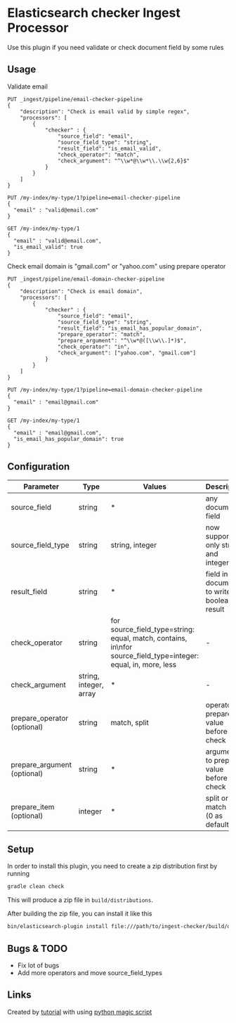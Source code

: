 # Elasticsearch checker Ingest Processor

Use this plugin if you need validate or check document field by some rules

## Usage

Validate email
```
PUT _ingest/pipeline/email-checker-pipeline
{
    "description": "Check is email valid by simple regex",
    "processors": [
        {
            "checker" : {
                "source_field": "email",
                "source_field_type": "string",
                "result_field": "is_email_valid",
                "check_operator": "match",
                "check_argument": "^\\w*@\\w*\\.\\w{2,6}$"
            }
        }
    ]
}

PUT /my-index/my-type/1?pipeline=email-checker-pipeline
{
  "email" : "valid@email.com"
}

GET /my-index/my-type/1
{
  "email" : "valid@email.com",
  "is_email_valid": true
}
```

Check email domain is "gmail.com" or "yahoo.com" using prepare operator
```
PUT _ingest/pipeline/email-domain-checker-pipeline
{
    "description": "Check is email domain",
    "processors": [
        {
            "checker" : {
                "source_field": "email",
                "source_field_type": "string",
                "result_field": "is_email_has_popular_domain",
                "prepare_operator": "match",
                "prepare_argument": "^\\w*@([\\w\\.]*)$",
                "check_operator": "in",
                "check_argument": ["yahoo.com", "gmail.com"]
            }
        }
    ]
}

PUT /my-index/my-type/1?pipeline=email-domain-checker-pipeline
{
  "email" : "email@gmail.com"
}

GET /my-index/my-type/1
{
  "email" : "email@gmail.com",
  "is_email_has_popular_domain": true
}
```

## Configuration

| Parameter | Type | Values | Description |
| --- | --- | --- | --- |
| source_field | string | * | any document field |
| source_field_type | string | string, integer | now supported only strings and integers |
| result_field | string | * | field in document to write boolean result |
| check_operator | string | for source_field_type=string: equal, match, contains, in\nfor source_field_type=integer: equal, in, more, less | - |
| check_argument | string, integer, array | * | - |
| prepare_operator (optional) | string | match, split | operator to prepare value before check |
| prepare_argument (optional) | string | * | argument to prepare value before check |
| prepare_item (optional) | integer | * | split or match item (0 as default) |

## Setup

In order to install this plugin, you need to create a zip distribution first by running

```bash
gradle clean check
```

This will produce a zip file in `build/distributions`.

After building the zip file, you can install it like this

```bash
bin/elasticsearch-plugin install file:///path/to/ingest-checker/build/distribution/ingest-checker-0.0.1-SNAPSHOT.zip
```

## Bugs & TODO

* Fix lot of bugs
* Add more operators and move source_field_types

## Links

Created by [tutorial](https://www.elastic.co/blog/writing-your-own-ingest-processor-for-elasticsearch) with using [python magic script](https://github.com/audreyr/cookiecutter)

